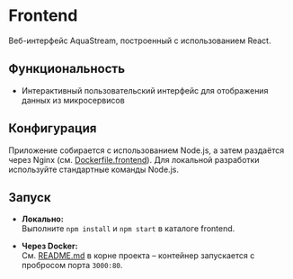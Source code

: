 # Frontend

Веб-интерфейс AquaStream, построенный с использованием React.

## Функциональность

- Интерактивный пользовательский интерфейс для отображения данных из микросервисов

## Конфигурация

Приложение собирается с использованием Node.js, а затем раздаётся через Nginx (см. [Dockerfile.frontend](infra/docker/Dockerfile.frontend)). Для локальной разработки используйте стандартные команды Node.js.

## Запуск

- **Локально:**  
  Выполните `npm install` и `npm start` в каталоге frontend.

- **Через Docker:**  
  См. [README.md](../../README.md) в корне проекта – контейнер запускается с пробросом порта `3000:80`. 